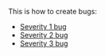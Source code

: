 This is how to create bugs:

- [Severity 1 bug](../../../issues/new?template=bug.md&title=Short%20description%20of%20the%20bug&labels=bug,Severity%201,help%20wanted)
- [Severity 2 bug](../../../issues/new?template=bug.md&title=Short%20description%20of%20the%20bug&labels=bug,Severity%202,help%20wanted)
- [Severity 3 bug](../../../issues/new?template=bug.md&title=Short%20description%20of%20the%20bug&labels=bug,Severity%203,help%20wanted)
